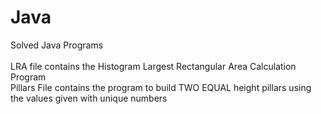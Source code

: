 # Java
Solved Java Programs</br></br>
LRA file contains the Histogram Largest Rectangular Area Calculation Program</br>
Pillars File contains the program to build TWO EQUAL height pillars using the values given with unique numbers
